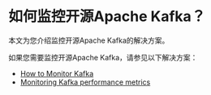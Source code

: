 # 如何监控开源Apache Kafka？

本文为您介绍监控开源Apache Kafka的解决方案。

如果您需要监控开源Apache Kafka，请参见以下解决方案：

-   [How to Monitor Kafka](http://blog.serverdensity.com/how-to-monitor-kafka/)
-   [Monitoring Kafka performance metrics](http://www.datadoghq.com/blog/monitoring-kafka-performance-metrics/)

